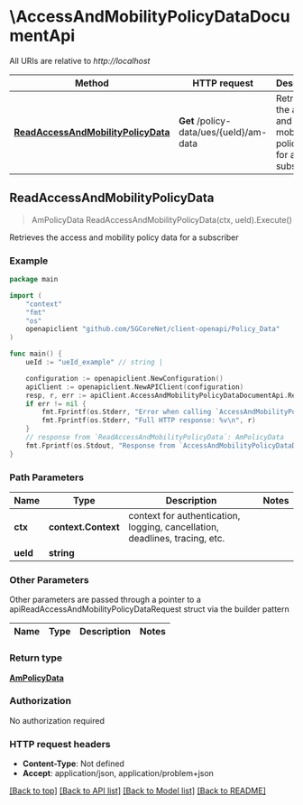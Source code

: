 # \AccessAndMobilityPolicyDataDocumentApi

All URIs are relative to *http://localhost*

Method | HTTP request | Description
------------- | ------------- | -------------
[**ReadAccessAndMobilityPolicyData**](AccessAndMobilityPolicyDataDocumentApi.md#ReadAccessAndMobilityPolicyData) | **Get** /policy-data/ues/{ueId}/am-data | Retrieves the access and mobility policy data for a subscriber



## ReadAccessAndMobilityPolicyData

> AmPolicyData ReadAccessAndMobilityPolicyData(ctx, ueId).Execute()

Retrieves the access and mobility policy data for a subscriber

### Example

```go
package main

import (
    "context"
    "fmt"
    "os"
    openapiclient "github.com/5GCoreNet/client-openapi/Policy_Data"
)

func main() {
    ueId := "ueId_example" // string | 

    configuration := openapiclient.NewConfiguration()
    apiClient := openapiclient.NewAPIClient(configuration)
    resp, r, err := apiClient.AccessAndMobilityPolicyDataDocumentApi.ReadAccessAndMobilityPolicyData(context.Background(), ueId).Execute()
    if err != nil {
        fmt.Fprintf(os.Stderr, "Error when calling `AccessAndMobilityPolicyDataDocumentApi.ReadAccessAndMobilityPolicyData``: %v\n", err)
        fmt.Fprintf(os.Stderr, "Full HTTP response: %v\n", r)
    }
    // response from `ReadAccessAndMobilityPolicyData`: AmPolicyData
    fmt.Fprintf(os.Stdout, "Response from `AccessAndMobilityPolicyDataDocumentApi.ReadAccessAndMobilityPolicyData`: %v\n", resp)
}
```

### Path Parameters


Name | Type | Description  | Notes
------------- | ------------- | ------------- | -------------
**ctx** | **context.Context** | context for authentication, logging, cancellation, deadlines, tracing, etc.
**ueId** | **string** |  | 

### Other Parameters

Other parameters are passed through a pointer to a apiReadAccessAndMobilityPolicyDataRequest struct via the builder pattern


Name | Type | Description  | Notes
------------- | ------------- | ------------- | -------------


### Return type

[**AmPolicyData**](AmPolicyData.md)

### Authorization

No authorization required

### HTTP request headers

- **Content-Type**: Not defined
- **Accept**: application/json, application/problem+json

[[Back to top]](#) [[Back to API list]](../README.md#documentation-for-api-endpoints)
[[Back to Model list]](../README.md#documentation-for-models)
[[Back to README]](../README.md)

